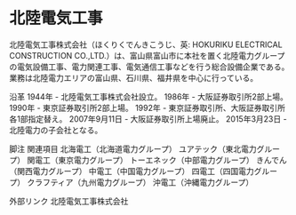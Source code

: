 # 北陸電気工事

北陸電気工事株式会社（ほくりくでんきこうじ、英: HOKURIKU ELECTRICAL CONSTRUCTION CO.,LTD.）は、富山県富山市に本社を置く北陸電力グループの電気設備工事、電力関連工事、電気通信工事などを行う総合設備企業である。業務は北陸電力エリアの富山県、石川県、福井県を中心に行っている。

沿革
1944年 - 北陸電気工事株式会社設立。
1986年 - 大阪証券取引所2部上場。
1990年 - 東京証券取引所2部上場。
1992年 - 東京証券取引所、大阪証券取引所各1部指定替え。
2007年9月11日 - 大阪証券取引所上場廃止。
2015年3月23日 - 北陸電力の子会社となる。

脚注
関連項目
北海電工（北海道電力グループ）
ユアテック（東北電力グループ）
関電工（東京電力グループ）
トーエネック（中部電力グループ）
きんでん（関西電力グループ）
中電工（中国電力グループ）
四電工（四国電力グループ）
クラフティア（九州電力グループ）
沖電工（沖縄電力グループ）

外部リンク
北陸電気工事株式会社